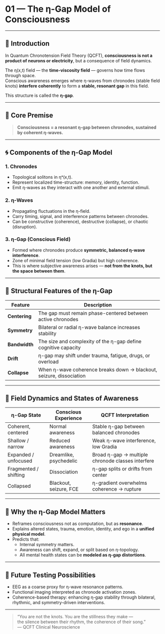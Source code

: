 # 01 — The η-Gap Model of Consciousness

---

## 🧠 Introduction

In Quantum Chronotension Field Theory (QCFT), **consciousness is not a product of neurons or electricity**, but a consequence of field dynamics.

The η(x,t) field — the **time-viscosity field** — governs how time flows through space.  
Conscious awareness emerges where η-waves from chronodes (stable field knots) **interfere coherently** to form a **stable, resonant gap** in this field.

This structure is called the **η-gap**.

---

## 🌌 Core Premise

> **Consciousness = a resonant η-gap between chronodes, sustained by coherent η-waves.**

---

## 🌀 Components of the η-Gap Model

### 1. **Chronodes**

- Topological solitons in ηᵃ(x,t).
- Represent localized time-structure: memory, identity, function.
- Emit η-waves as they interact with one another and external stimuli.

### 2. **η-Waves**

- Propagating fluctuations in the η-field.
- Carry timing, signal, and interference patterns between chronodes.
- Can be constructive (coherence), destructive (collapse), or chaotic (disruption).

### 3. **η-Gap (Conscious Field)**

- Formed where chronodes produce **symmetric, balanced η-wave interference**.
- Zone of minimal field tension (low Gradia) but high coherence.
- This is where subjective awareness arises — **not from the knots, but the space between them**.

---

## 📐 Structural Features of the η-Gap

| Feature                 | Description                                                  |
|-------------------------|--------------------------------------------------------------|
| **Centering**           | The gap must remain phase-centered between active chronodes  |
| **Symmetry**            | Bilateral or radial η-wave balance increases stability        |
| **Bandwidth**           | The size and complexity of the η-gap define cognitive capacity |
| **Drift**               | η-gap may shift under trauma, fatigue, drugs, or overload     |
| **Collapse**            | When η-wave coherence breaks down → blackout, seizure, dissociation |

---

## 🧭 Field Dynamics and States of Awareness

| η-Gap State               | Conscious Experience                | QCFT Interpretation                              |
|---------------------------|-------------------------------------|--------------------------------------------------|
| Coherent, centered        | Normal awareness                    | Stable η-gap between balanced chronodes          |
| Shallow / narrow          | Reduced awareness                   | Weak η-wave interference, low Gradia             |
| Expanded / unfocused      | Dreamlike, psychedelic              | Broad η-gap → multiple chronode classes interfere|
| Fragmented / shifting     | Dissociation                        | η-gap splits or drifts from center               |
| Collapsed                 | Blackout, seizure, FCE              | η-gradient overwhelms coherence → rupture        |

---

## 🎯 Why the η-Gap Model Matters

- Reframes consciousness not as computation, but as **resonance**.
- Explains altered states, trauma, emotion, identity, and ego in a **unified physical model**.
- Predicts that:
  - Internal symmetry matters.
  - Awareness can shift, expand, or split based on η-topology.
  - All mental health states can be **modeled as η-gap distortions**.

---

## 🔬 Future Testing Possibilities

- EEG as a coarse proxy for η-wave resonance patterns.
- Functional imaging interpreted as chronode activation zones.
- Coherence-based therapy: enhancing η-gap stability through bilateral, rhythmic, and symmetry-driven interventions.

---

> “You are not the knots. You are the stillness they make —  
> the silence between their rhythm, the coherence of their song.”  
> — QCFT Clinical Neuroscience

